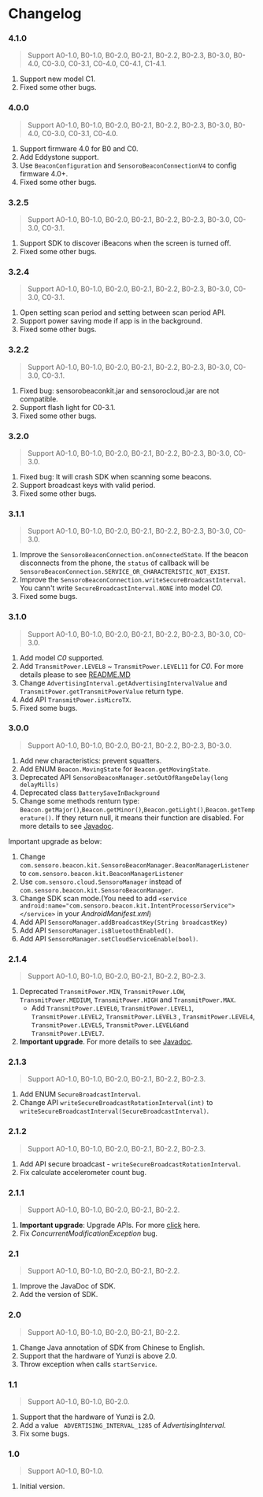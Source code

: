 Changelog
==========
### 4.1.0
> Support A0-1.0, B0-1.0, B0-2.0, B0-2.1, B0-2.2, B0-2.3, B0-3.0, B0-4.0, C0-3.0, C0-3.1, C0-4.0, C0-4.1, C1-4.1.
  
  1. Support new model C1.
  2. Fixed some other bugs.

### 4.0.0
> Support A0-1.0, B0-1.0, B0-2.0, B0-2.1, B0-2.2, B0-2.3, B0-3.0, B0-4.0, C0-3.0, C0-3.1, C0-4.0.
  
  1. Support firmware 4.0 for B0 and C0.
  2. Add Eddystone support.
  3. Use `BeaconConfiguration` and `SensoroBeaconConnectionV4` to config firmware 4.0+.
  4. Fixed some other bugs.

### 3.2.5
> Support A0-1.0, B0-1.0, B0-2.0, B0-2.1, B0-2.2, B0-2.3, B0-3.0, C0-3.0, C0-3.1.
  
  1. Support SDK to discover iBeacons when the screen is turned off.
  2. Fixed some other bugs.

### 3.2.4
> Support A0-1.0, B0-1.0, B0-2.0, B0-2.1, B0-2.2, B0-2.3, B0-3.0, C0-3.0, C0-3.1.
  
  1. Open setting scan period and setting between scan period API.
  2. Support power saving mode if app is in the background.
  3. Fixed some other bugs.

### 3.2.2
> Support A0-1.0, B0-1.0, B0-2.0, B0-2.1, B0-2.2, B0-2.3, B0-3.0, C0-3.0, C0-3.1.
  
  1. Fixed bug: sensorobeaconkit.jar and sensorocloud.jar are not compatible.
  2. Support flash light for C0-3.1.
  3. Fixed some other bugs.

### 3.2.0
> Support A0-1.0, B0-1.0, B0-2.0, B0-2.1, B0-2.2, B0-2.3, B0-3.0, C0-3.0.
  
  1. Fixed bug: It will crash SDK when scanning some beacons.
  2. Support broadcast keys with valid period.
  3. Fixed some other bugs.

### 3.1.1
> Support A0-1.0, B0-1.0, B0-2.0, B0-2.1, B0-2.2, B0-2.3, B0-3.0, C0-3.0.
  
  1. Improve the `SensoroBeaconConnection.onConnectedState`. If the beacon disconnects from the phone, the `status` of callback will be `SensoroBeaconConnection.SERVICE_OR_CHARACTERISTIC_NOT_EXIST`.
  2. Improve the `SensoroBeaconConnection.writeSecureBroadcastInterval`. You cann't write `SecureBroadcastInterval.NONE` into model *C0*.
  3. Fixed some bugs.

### 3.1.0
> Support A0-1.0, B0-1.0, B0-2.0, B0-2.1, B0-2.2, B0-2.3, B0-3.0, C0-3.0.
  
  1. Add model *C0* supported.
  2. Add `TransmitPower.LEVEL8` ~ `TransmitPower.LEVEL11` for *C0*. For more details please to see [README.MD](https://github.com/Sensoro/SDK-Android)
  3. Change `AdvertisingInterval.getAdvertisingIntervalValue` and `TransmitPower.getTransmitPowerValue` return type.
  4. Add API `TransmitPower.isMicroTX`.
  5. Fixed some bugs.

### 3.0.0
> Support A0-1.0, B0-1.0, B0-2.0, B0-2.1, B0-2.2, B0-2.3, B0-3.0.
  
  1. Add new characteristics: prevent squatters.
  2. Add ENUM `Beacon.MovingState` for `Beacon.getMovingState`.
  3. Deprecated API `SensoroBeaconManager.setOutOfRangeDelay(long delayMills)`
  4. Deprecated class `BatterySaveInBackground`
  5. Change some methods renturn type: `Beacon.getMajor()`,`Beacon.getMinor()`,`Beacon.getLight()`,`Beacon.getTemperature()`. If they return null, it means their function are disabled. For more details to see [Javadoc](http://sensoro.github.io/download/sdk/android/doc/index.html).
  
  Important upgrade as below:
  1. Change `com.sensoro.beacon.kit.SensoroBeaconManager.BeaconManagerListener` to `com.sensoro.beacon.kit.BeaconManagerListener` 
  2. Use `com.sensoro.cloud.SensoroManager` instead of `com.sensoro.beacon.kit.SensoroBeaconManager`.
  3. Change SDK scan mode.(You need to add ```<service android:name="com.sensoro.beacon.kit.IntentProcessorService"></service>``` in your *AndroidManifest.xml*)
  4. Add API `SensoroManager.addBroadcastKey(String broadcastKey)` 
  5. Add API `SensoroManager.isBluetoothEnabled()`.
  6. Add API `SensoroManager.setCloudServiceEnable(bool)`.
 
### 2.1.4
> Support A0-1.0, B0-1.0, B0-2.0, B0-2.1, B0-2.2, B0-2.3.

1. Deprecated `TransmitPower.MIN`, `TransmitPower.LOW`, `TransmitPower.MEDIUM`, `TransmitPower.HIGH` and `TransmitPower.MAX`.
    - Add `TransmitPower.LEVEL0`, `TransmitPower.LEVEL1`, `TransmitPower.LEVEL2`, `TransmitPower.LEVEL3` , `TransmitPower.LEVEL4`, `TransmitPower.LEVEL5`, `TransmitPower.LEVEL6`and `TransmitPower.LEVEL7`.
2. **Important upgrade**. For more details to see [Javadoc](http://sensoro.github.io/download/sdk/android/doc/index.html).

### 2.1.3
> Support A0-1.0, B0-1.0, B0-2.0, B0-2.1, B0-2.2, B0-2.3.
    
1. Add ENUM `SecureBroadcastInterval`.
2. Change API `writeSecureBroadcastRotationInterval(int)` to `writeSecureBroadcastInterval(SecureBroadcastInterval)`.

### 2.1.2
> Support A0-1.0, B0-1.0, B0-2.0, B0-2.1, B0-2.2, B0-2.3.

1. Add API secure broadcast - `writeSecureBroadcastRotationInterval`.
2. Fix calculate accelerometer count bug.

### 2.1.1
> Support A0-1.0, B0-1.0, B0-2.0, B0-2.1, B0-2.2.

1. **Important upgrade**: Upgrade APIs. For more [click](https://github.com/sensoro/SBK-Android/releases/tag/v2.1.1) here.
2. Fix *ConcurrentModificationException* bug.

### 2.1
> Support A0-1.0, B0-1.0, B0-2.0, B0-2.1, B0-2.2.

1. Improve the JavaDoc of SDK.
2. Add the version of SDK.

### 2.0
> Support A0-1.0, B0-1.0, B0-2.0, B0-2.1, B0-2.2.

1. Change Java annotation of SDK from Chinese to English.
2. Support that the hardware of Yunzi is above 2.0.
3. Throw exception when calls `startService`.

### 1.1
> Support A0-1.0, B0-1.0, B0-2.0.

1. Support that the hardware of Yunzi is 2.0.
2. Add a value ` ADVERTISING_INTERVAL_1285` of *AdvertisingInterval*.
3. Fix some bugs.

### 1.0
> Support A0-1.0, B0-1.0.

1. Initial version.
